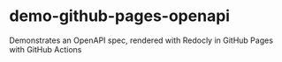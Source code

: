 # demo-github-pages-openapi
Demonstrates an OpenAPI spec, rendered with Redocly in GitHub Pages with GitHub Actions
